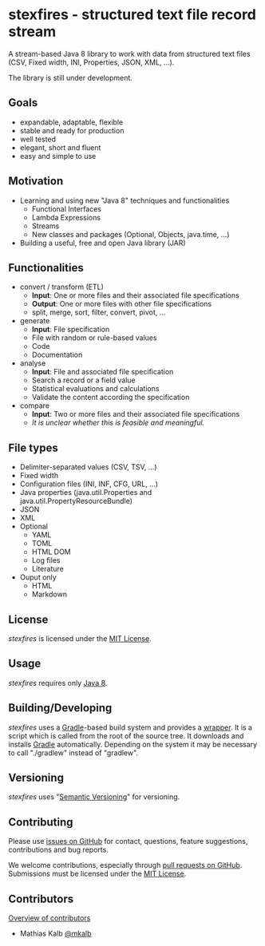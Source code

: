 stexfires - structured text file record stream
===============================================
A stream-based Java 8 library to work with data from structured text files (CSV, Fixed width, INI, Properties, JSON, XML, ...).

The library is still under development.


Goals
-----
- expandable, adaptable, flexible
- stable and ready for production
- well tested
- elegant, short and fluent
- easy and simple to use


Motivation
----------
- Learning and using new "Java 8" techniques and functionalities
  - Functional Interfaces
  - Lambda Expressions
  - Streams
  - New classes and packages (Optional, Objects, java.time, ...)
- Building a useful, free and open Java library (JAR)


Functionalities
---------------
- convert / transform (ETL)
  - **Input**: One or more files and their associated file specifications
  - **Output**: One or more files with other file specifications
  - split, merge, sort, filter, convert, pivot, ...
- generate
  - **Input**: File specification
  - File with random or rule-based values
  - Code
  - Documentation
- analyse
  - **Input**: File and associated file specification
  - Search a record or a field value
  - Statistical evaluations and calculations
  - Validate the content according the specification
- compare
  - **Input**: Two or more files and their associated file specifications
  - *It is unclear whether this is feasible and meaningful.*


File types
----------
- Delimiter-separated values (CSV, TSV, ...)
- Fixed width
- Configuration files (INI, INF, CFG, URL, ...)
- Java properties (java.util.Properties and java.util.PropertyResourceBundle)
- JSON
- XML
- Optional
  - YAML
  - TOML
  - HTML DOM
  - Log files
  - Literature
- Ouput only
  - HTML
  - Markdown


License
-------
*stexfires* is licensed under the [MIT License].


Usage
-----
*stexfires* requires only [Java 8][Java 8].


Building/Developing
-------------------
*stexfires* uses a [Gradle][Gradle]-based build system and provides a [wrapper][Gradle Wrapper].
It is a script which is called from the root of the source tree. It downloads and installs [Gradle][Gradle] automatically.
Depending on the system it may be necessary to call "./gradlew" instead of "gradlew".


Versioning
----------
*stexfires* uses "[Semantic Versioning][SemVer]" for versioning.


Contributing
------------
Please use [issues on GitHub][GitHub Issues] for contact, questions, feature suggestions, contributions and bug reports.

We welcome contributions, especially through [pull requests on GitHub][GitHub Pull requests].
Submissions must be licensed under the [MIT License].


Contributors
------------
[Overview of contributors][GitHub Contributors]

* Mathias Kalb [@mkalb](https://github.com/mkalb)


[MIT License]: https://github.com/stexfires/stexfires/raw/master/LICENSE "MIT License"
[Java 8]: https://www.java.com "Java 8"
[Gradle]: http://gradle.org "Gradle"
[Gradle Wrapper]: http://gradle.org/docs/current/userguide/gradle_wrapper.html "Gradle Wrapper" 
[SemVer]: http://semver.org/ "SemVer"
[GitHub Issues]: https://github.com/stexfires/stexfires/issues/ "stexfires issues"
[GitHub Contributors]: https://github.com/stexfires/stexfires/graphs/contributors/ "stexfires contributors"
[GitHub Pull requests]: http://help.github.com/send-pull-requests "send pull request"
